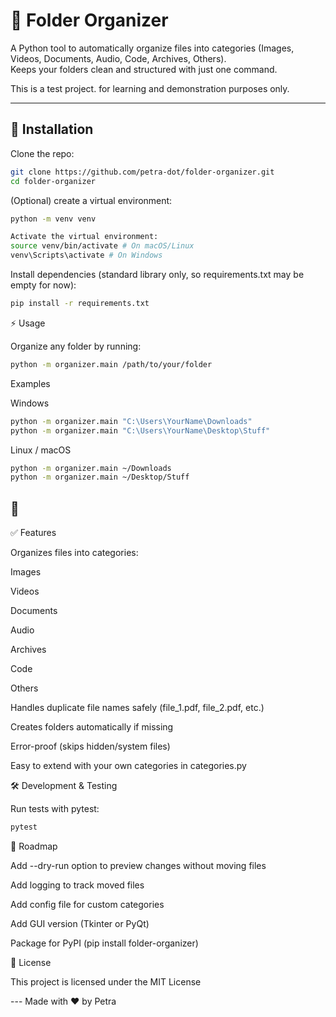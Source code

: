 # 📂 Folder Organizer

A Python tool to automatically organize files into categories (Images, Videos, Documents, Audio, Code, Archives, Others).  
Keeps your folders clean and structured with just one command.

This is a test project. for learning and demonstration purposes only.

---

## 🚀 Installation

Clone the repo:

```bash
git clone https://github.com/petra-dot/folder-organizer.git
cd folder-organizer
```

(Optional) create a virtual environment:

```bash
python -m venv venv

Activate the virtual environment:
source venv/bin/activate # On macOS/Linux
venv\Scripts\activate # On Windows
```

Install dependencies (standard library only, so requirements.txt may be empty for now):

```bash
pip install -r requirements.txt
```

⚡ Usage

Organize any folder by running:

```bash
python -m organizer.main /path/to/your/folder
```

Examples

Windows

```bash
python -m organizer.main "C:\Users\YourName\Downloads"
python -m organizer.main "C:\Users\YourName\Desktop\Stuff"
```

Linux / macOS

```bash
python -m organizer.main ~/Downloads
python -m organizer.main ~/Desktop/Stuff
```

## 🚀

✅ Features

Organizes files into categories:

Images

Videos

Documents

Audio

Archives

Code

Others

Handles duplicate file names safely (file_1.pdf, file_2.pdf, etc.)

Creates folders automatically if missing

Error-proof (skips hidden/system files)

Easy to extend with your own categories in categories.py

🛠️ Development & Testing

Run tests with pytest:

```bash
pytest
```

📌 Roadmap

Add --dry-run option to preview changes without moving files

Add logging to track moved files

Add config file for custom categories

Add GUI version (Tkinter or PyQt)

Package for PyPI (pip install folder-organizer)

📜 License

This project is licensed under the MIT License

--- Made with ❤️ by Petra
